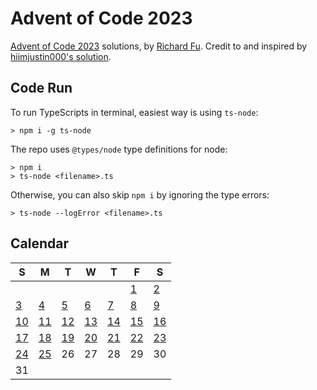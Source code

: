 # Advent of Code 2023
[Advent of Code 2023](https://adventocode.com/2023) solutions, by [Richard Fu](https://github.com/furic/). Credit to and inspired by [hiimjustin000's solution](https://github.com/hiimjustin000/advent-of-code).

## Code Run
To run TypeScripts in terminal, easiest way is using `ts-node`:
```
> npm i -g ts-node
```
The repo uses `@types/node` type definitions for node:
```
> npm i
> ts-node <filename>.ts
```
Otherwise, you can also skip `npm i` by ignoring the type errors:
```
> ts-node --logError <filename>.ts
```

## Calendar
| S | M | T | W | T | F | S |
|---|---|---|---|---|---|---|
|   |   |   |   |   | [1](./01) | [2](./02) |
| [3](./03) | [4](./04) | [5](./05) | [6](./06) | [7](./07) | [8](./08) | [9](./09) |
| [10](./10) | [11](./11) | [12](./12) | [13](./13) | [14](./14) | [15](./15) | [16](./16) |
| [17](./17) | [18](./18) | [19](./19) | [20](./20) | [21](./21) | [22](./22) | [23](./23) |
| [24](./24) | [25](./25) | 26 | 27 | 28 | 29 | 30 |
| 31 |   |   |   |   |   |   |

